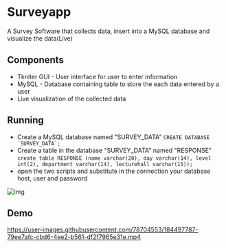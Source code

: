 # Surveyapp
A Survey Software that collects data, insert into a MySQL database and visualize the data(Live)

## Components
* Tkniter GUI - User interface for user to enter information
* MySQL - Database containing table to store the each data entered by a user
* Live visualization of the collected data 

## Running
* Create a MySQL database named "SURVEY_DATA" ``CREATE DATABASE `SURVEY_DATA`;``
* Create a table in the database "SURVEY_DATA" named "RESPONSE" `create table RESPONSE (name varchar(20), day varchar(14), level int(2), department varchar(14), lecturehall varchar(15));`
* open the two scripts and substitute in the connection your database host, user and password

![img](https://user-images.githubusercontent.com/78704553/184507039-bbcbda74-2d1a-415c-a392-24e30dc7718e.png)


## Demo
 https://user-images.githubusercontent.com/78704553/184497787-79ee7afc-cbd6-4ee2-b561-df2f7965e31e.mp4

